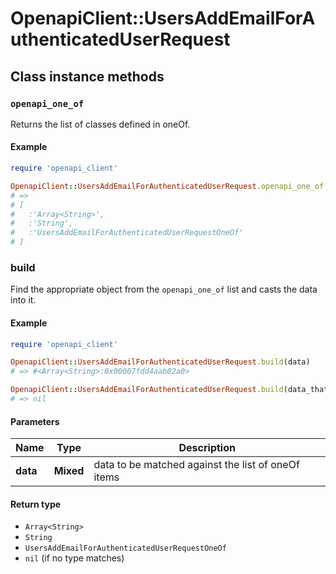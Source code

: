 # OpenapiClient::UsersAddEmailForAuthenticatedUserRequest

## Class instance methods

### `openapi_one_of`

Returns the list of classes defined in oneOf.

#### Example

```ruby
require 'openapi_client'

OpenapiClient::UsersAddEmailForAuthenticatedUserRequest.openapi_one_of
# =>
# [
#   :'Array<String>',
#   :'String',
#   :'UsersAddEmailForAuthenticatedUserRequestOneOf'
# ]
```

### build

Find the appropriate object from the `openapi_one_of` list and casts the data into it.

#### Example

```ruby
require 'openapi_client'

OpenapiClient::UsersAddEmailForAuthenticatedUserRequest.build(data)
# => #<Array<String>:0x00007fdd4aab02a0>

OpenapiClient::UsersAddEmailForAuthenticatedUserRequest.build(data_that_doesnt_match)
# => nil
```

#### Parameters

| Name | Type | Description |
| ---- | ---- | ----------- |
| **data** | **Mixed** | data to be matched against the list of oneOf items |

#### Return type

- `Array<String>`
- `String`
- `UsersAddEmailForAuthenticatedUserRequestOneOf`
- `nil` (if no type matches)


